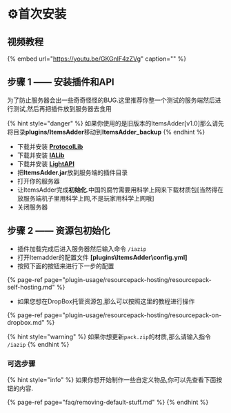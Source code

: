 # ⚙️首次安装

## 视频教程

{% embed url="https://youtu.be/GKGnlF4zZVg" caption="" %}

## 步骤 1 —— 安装插件和API

为了防止服务器会出一些奇奇怪怪的BUG.这里推荐你整一个测试的服务端然后进行测试,然后再把插件放到服务器去食用

{% hint style="danger" %}
如果你使用的是旧版本的ItemsAdder[v1.0]那么请先将目录**plugins/ItemsAdder**移动到**ItemsAdder\_backup**
{% endhint %}

* 下载并安装 [**ProtocolLib**](https://www.spigotmc.org/resources/protocollib.1997/)
* 下载并安装 [**IALib**](https://www.spigotmc.org/resources/ialib.75974/)
* 下载并安装 [**LightAPI**](https://www.spigotmc.org/resources/lightapi-fork.48247/)
* 把**ItemsAdder.jar**放到服务端的插件目录
* 打开你的服务器
* 让ItemsAdder完成**初始化**.中国的腐竹需要用科学上网来下载材质包[当然得在放服务端机子里用科学上网,不是玩家用科学上网哦]
* 关闭服务器

## 步骤 2 —— 资源包初始化

* 插件加载完成后进入服务器然后输入命令 `/iazip`
* 打开Itemadder的配置文件 **[plugins\ItemsAdder\config.yml]**
* 按照下面的按钮来进行下一步的配置

{% page-ref page="plugin-usage/resourcepack-hosting/resourcepack-self-hosting.md" %}

* 如果您想在DropBox托管资源包,那么可以按照这里的教程进行操作

{% page-ref page="plugin-usage/resourcepack-hosting/resourcepack-on-dropbox.md" %}

{% hint style="warning" %}
 如果你想更新`pack.zip`的材质,那么请输入指令 `/iazip`
{% endhint %}

### 可选步骤

{% hint style="info" %}
如果你想开始制作一些自定义物品,你可以先查看下面按钮的内容.

{% page-ref page="faq/removing-default-stuff.md" %}
{% endhint %}


